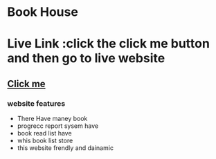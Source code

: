 # Book House


# Live Link :click the click me button and then go to live website


## [ Click me ](https://book-house70.netlify.app/)

### website features

- There Have maney book
- progrecc report sysem have
- book read list have
- whis book list store
- this website frendly and dainamic 



